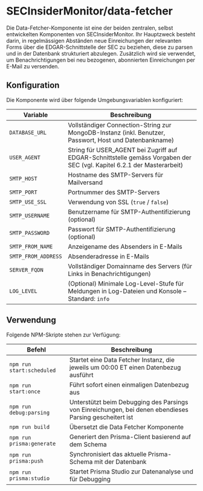 # SECInsiderMonitor/data-fetcher

Die Data-Fetcher-Komponente ist eine der beiden zentralen, selbst entwickelten Komponenten von SECInsiderMonitor. Ihr Hauptzweck besteht darin, in regelmässigen Abständen neue Einreichungen der relevanten Forms über die EDGAR-Schnittstelle der SEC zu beziehen, diese zu parsen und in der Datenbank strukturiert abzulegen. Zusätzlich wird sie verwendet, um Benachrichtigungen bei neu bezogenen, abonnierten Einreichungen per E-Mail zu versenden.

## Konfiguration

Die Komponente wird über folgende Umgebungsvariablen konfiguriert:

| Variable            | Beschreibung                                                                                                            |
| ------------------- | ----------------------------------------------------------------------------------------------------------------------- |
| `DATABASE_URL`      | Vollständiger Connection-String zur MongoDB-Instanz (inkl. Benutzer, Passwort, Host und Datenbankname)                  |
| `USER_AGENT`        | String für USER_AGENT bei Zugriff auf EDGAR-Schnittstelle gemäss Vorgaben der SEC (vgl. Kapitel 6.2.1 der Masterarbeit) |
| `SMTP_HOST`         | Hostname des SMTP-Servers für Mailversand                                                                               |
| `SMTP_PORT`         | Portnummer des SMTP-Servers                                                                                             |
| `SMTP_USE_SSL`      | Verwendung von SSL (`true` / `false`)                                                                                   |
| `SMTP_USERNAME`     | Benutzername für SMTP-Authentifizierung (optional)                                                                      |
| `SMTP_PASSWORD`     | Passwort für SMTP-Authentifizierung (optional)                                                                          |
| `SMTP_FROM_NAME`    | Anzeigename des Absenders in E-Mails                                                                                    |
| `SMTP_FROM_ADDRESS` | Absenderadresse in E-Mails                                                                                              |
| `SERVER_FQDN`       | Vollständiger Domainname des Servers (für Links in Benachrichtigungen)                                                  |
| `LOG_LEVEL`         | (Optional) Minimale Log-Level-Stufe für Meldungen in Log-Dateien und Konsole – Standard: `info`                         |

## Verwendung

Folgende NPM-Skripte stehen zur Verfügung:

| Befehl                    | Beschreibung                                                                                            |
| ------------------------- | ------------------------------------------------------------------------------------------------------- |
| `npm run start:scheduled` | Startet eine Data Fetcher Instanz, die jeweils um 00:00 ET einen Datenbezug ausführt                    |
| `npm run start:once`      | Führt sofort einen einmaligen Datenbezug aus                                                            |
| `npm run debug:parsing`   | Unterstützt beim Debugging des Parsings von Einreichungen, bei denen ebendieses Parsing gescheitert ist |
| `npm run build`           | Übersetzt die Data Fetcher Komponente                                                                   |
| `npm run prisma:generate` | Generiert den Prisma-Client basierend auf dem Schema                                                    |
| `npm run prisma:push`     | Synchronisiert das aktuelle Prisma-Schema mit der Datenbank                                             |
| `npm run prisma:studio`   | Startet Prisma Studio zur Datenanalyse und für Debugging                                                |
